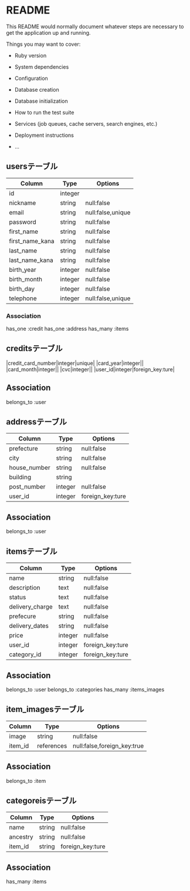 # README

This README would normally document whatever steps are necessary to get the
application up and running.

Things you may want to cover:

* Ruby version

* System dependencies

* Configuration

* Database creation

* Database initialization

* How to run the test suite

* Services (job queues, cache servers, search engines, etc.)

* Deployment instructions

* ...
## usersテーブル

|Column|Type|Options|
|------|----|-------|
|id|integer| |
|nickname|string|null:false|
|email|string|null:false,unique|
|password|string|null:false|
|first_name|string|null:false|
|first_name_kana|string|null:false|
|last_name|string|null:false|
|last_name_kana|string|null:false|
|birth_year|integer|null:false|
|birth_month|integer|null:false|
|birth_day|integer|null:false|
|telephone|integer|null:false,unique|


### Association
has_one :credit
has_one :address
has_many :items



## creditsテーブル
|credit_card_number|integer|unique|
|card_year|integer||
|card_month|integer||
|cvc|integer||
|user_id|integer|foreign_key:ture|

## Association
belongs_to :user



## addressテーブル
|Column|Type|Options|
|------|----|-------|
|prefecture|string|null:false|
|city|string|null:false|
|house_number|string|null:false|
|building|string||
|post_number|integer|null:false|
|user_id|integer|foreign_key:ture|

## Association
belongs_to :user

## itemsテーブル
|Column|Type|Options|
|------|----|-------|
|name|string|null:false|
|description|text|null:false|
|status|text|null:false|
|delivery_charge|text|null:false|
|prefecure|string|null:false|
|delivery_dates|string|null:false|
|price|integer|null:false|
|user_id|integer|foreign_key:ture|
|category_id|integer|foreign_key:ture|
## Association
belongs_to :user
belongs_to :categories
has_many :items_images




## item_imagesテーブル
|Column|Type|Options|
|------|----|-------|
|image|string|null:false|
|item_id|references|null:false,foreign_key:true|

## Association
belongs_to :item

## categoreisテーブル
|Column|Type|Options|
|------|----|-------|
|name|string|null:false|
|ancestry|string|null:false|
|item_id|string|foreign_key:ture|

## Association
has_many :items

